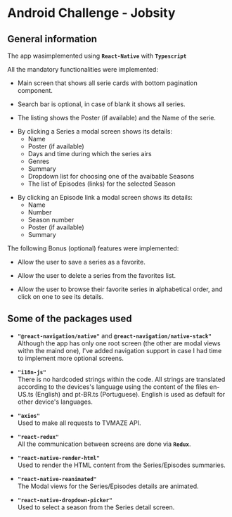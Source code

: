 # Android Challenge - Jobsity

## General information

The app wasimplemented using **`React-Native`** with **`Typescript`**

All the mandatory functionalities were implemented:

- Main screen that shows all serie cards with bottom pagination component.<p>
- Search bar is optional, in case of blank it shows all series.<p>
- The listing shows the Poster (if available) and the Name of the serie.<p>
- By clicking a Series a modal screen shows its details:
    - Name
    - Poster (if available)
    - Days and time during which the series airs
    - Genres
    - Summary
    - Dropdown list for choosing one of the avaibable Seasons
    - The list of Episodes (links) for the selected Season <p>
- By clicking an Episode link a modal screen shows its details:
    - Name
    - Number
    - Season number
    - Poster (if available)
    - Summary<p>

The following Bonus (optional) features were implemented:

- Allow the user to save a series as a favorite.<p>

- Allow the user to delete a series from the favorites list. <p>

- Allow the user to browse their favorite series in alphabetical order, and click on one to see its details. <p>

## Some of the packages used

- **`"@react-navigation/native"`** and **`@react-navigation/native-stack"`**<br>
    Although the app has only one root screen (the other are modal views withn the maind one), I've added navigation support in case I had time to implement more optional screens. 
    
- **`"i18n-js"`** <br>
    There is no hardcoded strings within the code. All strings are translated according to the devices's language using the content of the files en-US.ts (English) and pt-BR.ts (Portuguese). English is used as default for other device's languages.

- **`"axios"`** <br>
    Used to make all requests to TVMAZE API.

- **`"react-redux"`** <br>
    All the communication between screens are done via **`Redux`**.

- **`"react-native-render-html"`** <br>
    Used to render the HTML content from the Series/Episodes summaries.

- **`"react-native-reanimated"`** <br>
    The Modal views for the Series/Episodes details are animated.

- **`"react-native-dropdown-picker"`** <br>
    Used to select a season from the Series detail screen.










